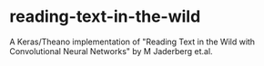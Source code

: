 # reading-text-in-the-wild
A Keras/Theano implementation of "Reading Text in the Wild with Convolutional Neural Networks" by M Jaderberg et.al.
